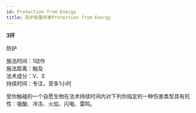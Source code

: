 ```yaml
---
id: Protection from Energy
title: 防护能量伤害Protection from Energy
---
```


**3环**

防护

施法时间：1动作  
施法距离：触及  
法术成分：V、S  
持续时间：专注，至多1小时  


受你触碰的一个自愿生物在法术持续时间内对下列你指定的一种伤害类型具有抗性：强酸、冷冻、火焰、闪电、雷鸣。
